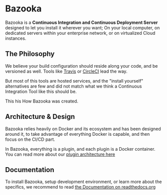 # Bazooka

Bazooka is a **Continuous Integration and Continuous Deployment Server** designed to let you install it wherever you want; On your local computer, on dedicated servers within your enterprise network, or on virtualized Cloud instances.

## The Philosophy

We believe your build configuration should reside along your code, and be versioned as well. Tools like [Travis](https://travis-ci.org/) or [CircleCI](https://circleci.com/) lead the way.

But most of this tools are hosted services, and the "install yourself" alternatives are few and did not match what we think a Continuous Integration Tool like this should be.

This his How Bazooka was created.

## Architecture & Design

Bazooka relies heavily on Docker and its ecosystem and has been designed around it, to take advantage of everything Docker is capable, and then focus on the CI/CD part.

In Bazooka, everything is a plugin, and each plugin is a Docker container. You can read more about our [plugin architecture here](http://bazooka.readthedocs.org/en/latest/internals/plugin_architecture/)

## Documentation

To install Bazooka, setup development environment, or learn more about the specifics, we recommend to read [the Documentation on readthedocs.org](http://bazooka.readthedocs.org/en/latest/)

